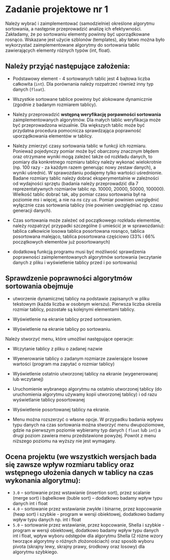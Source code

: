 # Zadanie projektowe nr 1

Należy wybrać i zaimplementować (samodzielnie) określone algorytmu sortowania, a następnie przeprowadzić analizę ich efektywności. Zakładamy, że po sortowaniu elementy powinny być uporządkowane rosnąco. Wskazane jest użycie szblonów (templates), aby łatwo można było wykorzystać zaimplementowane algorytmy do sortowania tablic zawierających elementy różnych typów (int, float).

## Należy przyjąć następujące założenia:

- Podstawowy element - 4 sortowanych tablic jest 4 bajtowa liczba całkowita (`int`). Dla porównania należy rozpatrzeć również inny typ danych (`float`).

- Wszystkie sortowane tablice powinny być alokowane dynamicznie (zgodnie z badanym rozmiarem tablicy).

- Należy przeprowadzić **wstępną weryfikację porpawności sortowania** zaimplementowanych algorytmów. Dla małych tablic weryfikacja może być przeprowadzona wizualnie. Dla większych tablic może być przydatna procedura pomocnicza sprawdzająca poprawność uporządkowania elementów w tablicy.

- Należy zmierzyć czasy sortowania tablic w funkcji ich rozmiaru. Ponieważ pojedynczy pomiar może być obarczony znacznym błędem oraz otrzymane wyniki mogą zależeć także od rozkładu danych, to pomiary dla konkretnego rozmiaru tablicy należy wykonać wielokrotnie (np. 100 razy - za każdym razem generując nowy zestaw danych), a wyniki uśrednić. W sprawozdaniu podajemy tylko wartości uśrednionie. Badane rozmiary tablic należy dobrać eksperymentalnie w zależności od wydajności sprzętu (badania należy przeprowadzić dla 7 reprezentatywnych rozmiarów tablic np. 10000, 20000, 50000, 100000). Wielkość tablic dobrać tak, aby pomiar czasu sortowania był na poziomie $ms$ i więcej, a nie na $ns$ czy $us$. Pomiar powinien uwzględnić wyłącznie czas sortowania tablicy (nie powinien uwzględniać np. czasu generacji danych).

- Czas sortowania może zależeć od początkowego rozkładu elementów, należy rozpatrzyć przypadki szczególne (i umieścić je w sprawozdaniu): tablica całkowicie losowa tablica posortowana rosnąco, tablica posortowana malejąco, tablica posortowana częściowo (33% i 66% początkowych elementów już posortowanych)

- dodatkową funkcją programu musi być możliwość sprawdzenia poprawności zaimplementowanych
  algorytmów sortowania (wczytanie danych z pliku i wyświetlenie tablicy przed i po sortowaniu)

## Sprawdzenie poprawności algorytmów sortowania obejmuje

- utworzenie dynamicznej tablicy na podstawie zapisanych w pliku tekstowym (każda liczba w osobnym wierszu). Pierwsza liczba określa rozmiar tablicy, pozostałe są kolejnymi elementami tablicy.

- Wyświetlenie na ekranie tablicy przed sortowaniem.

- Wyświetlenie na ekranie tablicy po sortowaniu.

Należy stworzyć menu, które umożliwi następujące operacje:

- Wczytanie tablicy z pliku o zadanej nazwie
- Wyenerowanie tablicy o zadanym rozmiarze zawierające losowe wartości (program ma zapytać o rozmiar tablicy)
- Wyświetlenie ostatnio utworzonej tablicy na ekranie (wygenerowanej lub wczytanej)
- Uruchomienie wybranego algorytmu na ostatnio utworzonej tablicy (do uruchomienia algorytmu używamy kopii utworzonej tablicy) i od razu wyświetlanie tablicy posortowanej
- Wyświetlenie posortowanej tablicy na ekranie.

- Menu można rozszerzyć o własne opcje. W przypadku badania wpływu typu danych na czas sortowania można stworzyć menu dwupoziomowe, gdzie na pierwszym poziomie wybieramy typ danych ( `float` lub `int`) a drugi poziom zawiera menu przedstawione powyżej. Powrót z menu niższego poziomu na wyższy nie jest wymagany.

## Ocena projektu (we wszystkich wersjach bada się zawsze wpływ rozmiaru tablicy oraz wstępnego ułożenia danych w tablicy na czas wykonania algorytmu):

- `3.0` – sortowanie przez wstawianie (insertion sort), przez scalanie (merge sort) i bąbelkowe (buble sort) – dodatkowo badamy wpływ typu danych int i float
- `4.0` – sortowanie przez wstawianie zwykłe i binarne, przez kopcowanie (heap sort) i szybkie - program w wersji obiektowej, dodatkowo badamy wpływ typu danych np. int i float
- `5.0` – sortowanie przez wstawianie, przez kopcowanie, Shella i szybkie - program w wersji obiektowej,
  dodatkowo badamy wpływ typu danych int i float, wpływ wyboru odstępów dla algorytmu Shella
  (2 różne wzory tworzące algorytmy o różnych złożonościach) oraz sposób wyboru pivota (skrajny
  lewy, skrajny prawy, środkowy oraz losowy) dla algorytmu szybkiego.
